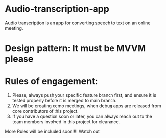 # Audio-transcription-app
Audio transcription is an app for converting speech to text on an online meeting.

# Design pattern: It must be MVVM please 

# Rules of engagement:
1. Please, always push your specific feature branch first, and ensure it is tested properly before it is merged to main branch.
2. We will be creating demo meetings, when debug apps are released from core contributors of this project.
3. If you have a question soon or later, you can always reach out to the team members involved in this project for clearance.

More Rules will be included soon!!!! Watch out
